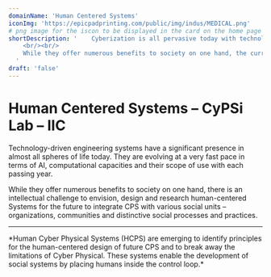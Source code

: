 ```yaml
---
domainName: 'Human Centered Systems'
iconImg: 'https://epicpadprinting.com/public/img/indus/MEDICAL.png' 
# png image for the iscon to be displayed in the card on the home page
shortDescription: '    Cyberization is all pervasive today with technology-driven engineering systems having a significant presence in almost all spheres of life. In fact, with each passing year, they are evolving at a very fast pace in terms of AI, computational capacities, and their scope of use.
    <br/><br/>
    While they offer numerous benefits to society on one hand, the current state of cyberization is creating an intellectual challenge to envision, design, and research Human-Centered Systems for the future. Since human-centered systems integrate CPS with various social units – organizations, communities, and distinctive social processes and practices; our lab envisions meeting the research challenges of making them more usable and sustainable.
  '
draft: 'false'
---
```


# Human Centered Systems – CyPSi Lab – IIC
Technology-driven engineering systems have a significant presence in almost all spheres of life today. They are evolving at a very fast pace in terms of AI, computational capacities and their scope of use with each passing year.

While they offer numerous benefits to society on one hand, there is an intellectual challenge to envision, design and research human-centered Systems for the future to integrate CPS with various social units – organizations, communities and distinctive social processes and practices.

<hr>
*Human Cyber Physical Systems (HCPS) are emerging to identify principles for the human-centered design of future CPS and to break away the limitations of Cyber Physical. These systems enable the development of social systems by placing humans inside the control loop.*
